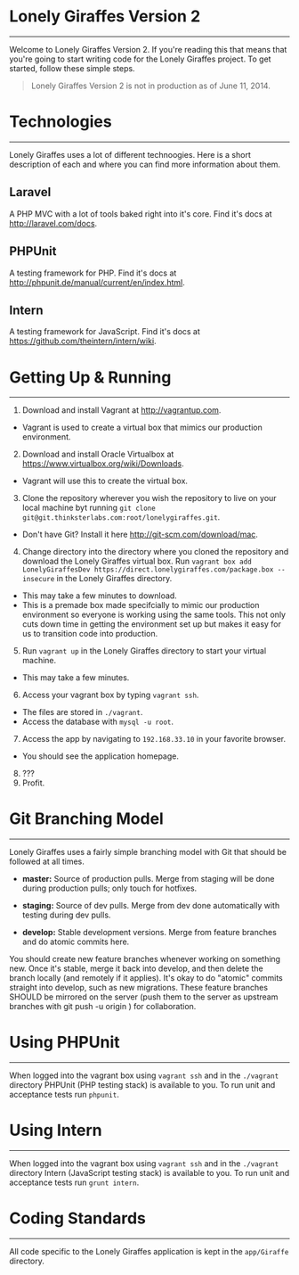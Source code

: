 Lonely Giraffes Version 2
=========================
***


Welcome to Lonely Giraffes Version 2.  If you're reading this that means that you're going to start writing code for the Lonely Giraffes project.  To get started, follow these simple steps.


> Lonely Giraffes Version 2 is not in production as of June 11, 2014.


Technologies
============
***


Lonely Giraffes uses a lot of different technoogies.  Here is a short description of each and where you can find more information about them.


Laravel
-------


A PHP MVC with a lot of tools baked right into it's core.  Find it's docs at http://laravel.com/docs.


PHPUnit
-------


A testing framework for PHP.  Find it's docs at http://phpunit.de/manual/current/en/index.html.


Intern
------


A testing framework for JavaScript.  Find it's docs at https://github.com/theintern/intern/wiki.


Getting Up & Running
====================
***


1. Download and install Vagrant at http://vagrantup.com.
  * Vagrant is used to create a virtual box that mimics our production environment.
2. Download and install Oracle Virtualbox at https://www.virtualbox.org/wiki/Downloads.
  * Vagrant will use this to create the virtual box.
3. Clone the repository wherever you wish the repository to live on your local machine byt running `git clone git@git.thinksterlabs.com:root/lonelygiraffes.git`.
  * Don't have Git?  Install it here http://git-scm.com/download/mac.
4. Change directory into the directory where you cloned the repository and download the Lonely Giraffes virtual box.  Run `vagrant box add LonelyGiraffesDev https://direct.lonelygiraffes.com/package.box --insecure` in the Lonely Giraffes directory.
  * This may take a few minutes to download.
  * This is a premade box made specifcially to mimic our production environment so everyone is working using the same tools.  This not only cuts down time in getting the environment set up but makes it easy for us to transition code into production.
5. Run `vagrant up` in the Lonely Giraffes directory to start your virtual machine.
  * This may take a few minutes.
6. Access your vagrant box by typing `vagrant ssh`.
  * The files are stored in `./vagrant`.
  * Access the database with `mysql -u root`.
7. Access the app by navigating to `192.168.33.10` in your favorite browser.
  * You should see the application homepage.
8. ???
9. Profit.


Git Branching Model
===================
***


Lonely Giraffes uses a fairly simple branching model with Git that should be followed at all times.


* **master:** Source of production pulls. Merge from staging will be done during production pulls; only touch for hotfixes.

* **staging:** Source of dev pulls. Merge from dev done automatically with testing during dev pulls.

* **develop:** Stable development versions. Merge from feature branches and do atomic commits here.


You should create new feature branches whenever working on something new. Once it's stable, merge it back into develop, and then delete the branch locally (and remotely if it applies). It's okay to do "atomic" commits straight into develop, such as new migrations. These feature branches SHOULD be mirrored on the server (push them to the server as upstream branches with git push -u origin <branch>)
for collaboration.


Using PHPUnit
=============
***


When logged into the vagrant box using `vagrant ssh` and in the `./vagrant` directory PHPUnit (PHP testing stack) is available to you.  To run unit and acceptance tests run `phpunit`.


Using Intern
=============
***


When logged into the vagrant box using `vagrant ssh` and in the `./vagrant` directory Intern (JavaScript testing stack) is available to you.  To run unit and acceptance tests run `grunt intern`.


Coding Standards
================
***


All code specific to the Lonely Giraffes application is kept in the `app/Giraffe` directory.